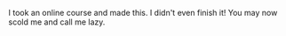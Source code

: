I took an online course and made this.
I didn't even finish it!
You may now scold me and call me lazy.
